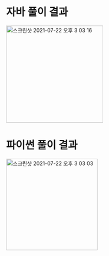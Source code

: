 # 자바 풀이 결과
<img width="263" alt="스크린샷 2021-07-22 오후 3 03 16" src="https://user-images.githubusercontent.com/42399580/126595985-7cbee0c1-8d55-44cc-b8ca-30a0621a32f4.png">

# 파이썬 풀이 결과
<img width="248" alt="스크린샷 2021-07-22 오후 3 03 03" src="https://user-images.githubusercontent.com/42399580/126595996-d2fdc27a-0583-44b1-a5b6-db8f349fb776.png">
